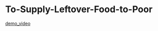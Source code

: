 # To-Supply-Leftover-Food-to-Poor
[demo_video](https://drive.google.com/file/d/1uf8Cgsd-pWse4LCS4KtQXsNlncIozKZw/view?usp=sharing)
